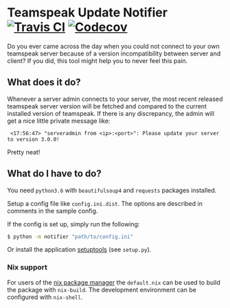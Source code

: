 # Teamspeak Update Notifier [![Travis CI](https://img.shields.io/travis/Gerschtli/teamspeak-update-notifier.svg?style=flat-square)](https://travis-ci.org/Gerschtli/teamspeak-update-notifier) [![Codecov](https://img.shields.io/codecov/c/github/Gerschtli/teamspeak-update-notifier/master.svg?style=flat-square)](https://codecov.io/gh/Gerschtli/teamspeak-update-notifier)

Do you ever came across the day when you could not connect to your own teamspeak server because of a version
incompatibility between server and client? If you did, this tool might help you to never feel this pain.

## What does it do?

Whenever a server admin connects to your server, the most recent released teamspeak server version will be fetched and
compared to the current installed version of teamspeak. If there is any discrepancy, the admin will get a nice little
private message like:
```
￼<17:56:47> "serveradmin from <ip>:<port>": Please update your server to version 3.0.0!
```

Pretty neat!

## What do I have to do?

You need `python3.6` with `beautifulsoup4` and `requests` packages installed.

Setup a config file like `config.ini.dist`. The options are described in comments in the sample config.

If the config is set up, simply run the following:
```sh
$ python -m notifier "path/to/config.ini"
```

Or install the application [setuptools](https://pypi.org/project/setuptools/) (see `setup.py`).

### Nix support

For users of the [nix package manager](https://nixos.org/nix/) the `default.nix` can be used to build the package with
`nix-build`. The development environment can be configured with `nix-shell`.
